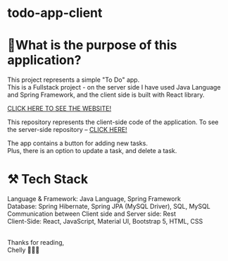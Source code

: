 ﻿# todo-app-client

# 🤔What is the purpose of this application?
This project represents a simple "To Do" app.<br/>
This is a Fullstack project - on the server side I have used Java Language and Spring Framework, and the client side is built with React library.

[CLICK HERE TO SEE THE WEBSITE!]( http://todoms.s3-website-us-east-1.amazonaws.com/)<br/>

This repository represents the client-side code of the application.
To see the server-side repository – [CLICK HERE!](https://github.com/itsmechelly/todo-app-server)<br/>

The app contains a button for adding new tasks.<br/>
Plus, there is an option to update a task, and delete a task.<br/>


# ⚒️ Tech Stack
Language & Framework: Java Language, Spring Framework
<br/>
Database: Spring Hibernate, Spring JPA (MySQL Driver), SQL, MySQL
<br/>
Communication between Client side and Server side: Rest
<br/>
Client-Side: React, JavaScript, Material UI, Bootstrap 5, HTML, CSS
<br/>


<br/>
Thanks for reading,
<br/>
Chelly 👩🏻‍💻
